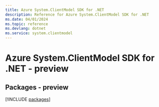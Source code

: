 ```yaml
---
title: Azure System.ClientModel SDK for .NET
description: Reference for Azure System.ClientModel SDK for .NET
ms.date: 04/01/2024
ms.topic: reference
ms.devlang: dotnet
ms.service: system.clientmodel
---
```

# Azure System.ClientModel SDK for .NET - preview
## Packages - preview
[!INCLUDE [packages](system.clientmodel-index.md)]